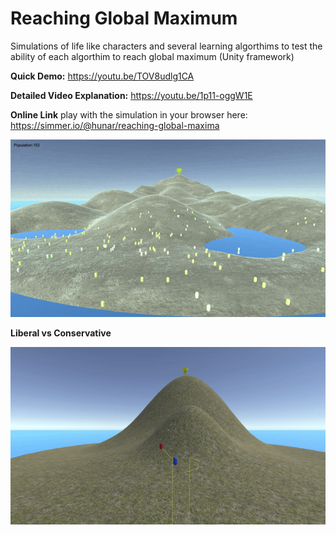 # Reaching Global Maximum
Simulations of life like characters and several learning algorthims to test the ability of each algorthim to reach global maximum (Unity framework)

**Quick Demo:**
https://youtu.be/TOV8udlg1CA

**Detailed Video Explanation:**
https://youtu.be/1p11-oggW1E

**Online Link**
play with the simulation in your browser here:
https://simmer.io/@hunar/reaching-global-maxima

![](images/game_extinction1.gif)
</br>

**Liberal vs Conservative**

![](images/lib_v_cons.gif)
</br>





